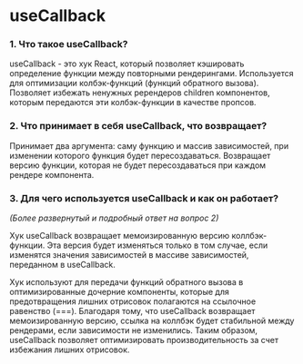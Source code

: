 # useCallback

### 1. Что такое useCallback?

useCallback - это хук React, который позволяет кэшировать определение функции между повторными рендерингами.
Используется для оптимизации колбэк-функций (функций
обратного вызова). Позволяет избежать ненужных ререндеров children компонентов, которым передаются эти колбэк-функции в качестве пропсов.

### 2. Что принимает в себя useCallback, что возвращает?

Принимает два аргумента: саму функцию и массив зависимостей, при изменении которого функция будет пересоздаваться.
Возвращает версию функции, которая не будет пересоздаваться при каждом рендере компонента.

### 3. Для чего используется useCallback и как он работает?
*(Более развернутый и подробный ответ на вопрос 2)*

Хук useCallback возвращает мемоизированную версию коллбэк-функции. Эта версия будет изменяться только в том случае, если изменятся значения зависимостей в массиве зависимостей, переданном в useCallback.

Хук используют для передачи функций обратного вызова в оптимизированные дочерние компоненты, которые для предотвращения лишних отрисовок полагаются на ссылочное равенство (===).
Благодаря тому, что useCallback возвращает мемоизированную версию, ссылка на коллбэк будет стабильной между рендерами, если зависимости не изменились.
Таким образом, useCallback позволяет оптимизировать производительность за счет избежания лишних отрисовок.
